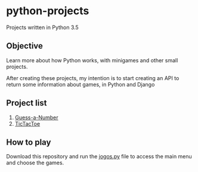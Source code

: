 # python-projects
Projects written in Python 3.5

## Objective
Learn more about how Python works, with minigames and other small projects.

After creating these projects, my intention is to start creating an API to return some information about games, in Python and Django

## Project list
1. [Guess-a-Number](https://github.com/MarcosFajoli/python-projects/blob/master/adivinhacao.py)
2. [TicTacToe](https://github.com/MarcosFajoli/python-projects/blob/master/velha.py)

## How to play
Download this repository and run the [jogos.py](https://github.com/MarcosFajoli/python-projects/blob/master/jogos.py) file to access the main menu and choose the games.
